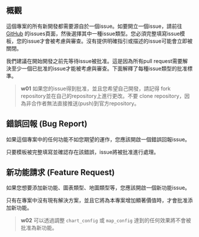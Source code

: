 ## 概觀
這個專案的所有新開發都需要源自於一個issue。如要開立一個issue，請前往 [GitHub](https://github.com/taipei-doit/Taipei-City-Dashboard/issues/new/choose) 的issues頁面，然後選擇其中一種issue類型。您必須完整填寫issue模板，您的issue才會被考慮與審查。沒有提供明確指引或描述的issue可能會立即被關閉。

我們建議在開始開發之前先等待issue被批准。這是因為所有pull request需要解決至少一個已批准的issue才能被考慮與審查。下面解釋了每種issue類型的批准標準。

>**w01**
>如果您的issue得到批准，並且您希望自己開發，請記得 fork repository並在自己的repository上進行更改。不要 clone repository，因為非合作者無法直接推送(push)到官方repository。

## 錯誤回報 (Bug Report)
如果這個專案中的任何功能不如您期望的運作，您應該開啟一個錯誤回報issue。

只要模板被完整填寫並確認存在該錯誤，issue將被批准進行處理。

## 新功能請求 (Feature Request)
如果您想要添加新功能、圖表類型、地圖類型等，您應該開啟一個新功能issue。

只有在專案中沒有現有解決方案，並且它將為本專案增加顯著價值時，才會批准添加新功能。

>**w02**
>可以透過調整 `chart_config` 或 `map_config` 達到的任何效果將不會被批准為新功能。

